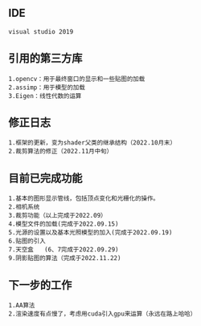 ## IDE
	visual studio 2019
## 引用的第三方库
	1.opencv：用于最终窗口的显示和一些贴图的加载
	2.assimp：用于模型的加载
	3.Eigen：线性代数的运算

## 修正日志
	1.框架的更新，变为shader父类的继承结构（2022.10月末）
	2.裁剪算法的修正（2022.11月中旬）

## 目前已完成功能
	1.基本的图形显示管线，包括顶点变化和光栅化的操作。
	2.相机系统
	3.裁剪功能（以上完成于2022.09）
	4.模型文件的加载(完成于2022.09.15)
	5.光源的设置以及基本光照模型的加入(完成于2022.09.19)
	6.贴图的引入
	7.天空盒	(6、7完成于2022.09.29)	
	9.阴影贴图的算法（完成于2022.11.22)

## 下一步的工作
	1.AA算法
	2.渲染速度有点慢了，考虑用cuda引入gpu来运算（永远在路上哈哈）
